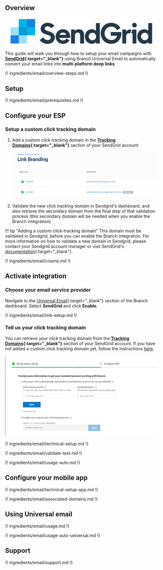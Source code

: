 ## Overview

![SendGrid](/img/pages/email/sendgrid/sendgrid.png)

This guide will walk you through how to setup your email campaigns with **[SendGrid](https://sendgrid.com/){:target="\_blank"}** using Branch Universal Email to automatically convert your email links into **multi-platform deep links**

{! ingredients/email/overview-steps.md !}

## Setup

{! ingredients/email/prerequisites.md !}

## Configure your ESP

### Setup a custom click tracking domain

1. Add a custom click tracking domain in the **[Tracking Domains](https://app.sendgrid.com/settings/sender_auth/links){:target="\_blank"}** section of your SendGrid account:

    ![image](/img/pages/email/sendgrid/create-domain.png)

2. Validate the new click tracking domain in Sendgrid's dashboard, and also retrieve the secondary domain from the final step of that validation process (this secondary domain will be needed when you enable the Branch integration).

!!! tip "Adding a custom click-tracking domain"
    This domain must be validated in Sendgrid, before you can enable the Branch integration.  For more information on how to validate a new domain in Sendgrid, please contact your Sendgrid account manager or visit SendGrid's [documentation](https://sendgrid.com/docs/User_Guide/Settings/Sender_authentication/How_to_set_up_link_branding.html){:target="\_blank"}.

{! ingredients/email/cname.md !}

## Activate integration

### Choose your email service provider

Navigate to the [Universal Email](https://dashboard.branch.io/email){:target="\_blank"} section of the Branch dashboard. Select **SendGrid** and click **Enable**.

{! ingredients/email/link-setup.md !}

### Tell us your click tracking domain

You can retrieve your click tracking domain from the **[Tracking Domains](https://app.sendgrid.com/settings/sender_auth/links){:target="\_blank"}** section of your SendGrid account. If you have not added a custom click tracking domain yet, follow the instructions [here](#setup-a-custom-click-tracking-domain). 

![image](/img/pages/email/sendgrid/setup-config.png)

{! ingredients/email/technical-setup.md !}
	
{! ingredients/email/validate-test.md !}

{! ingredients/email/usage-auto.md !}

## Configure your mobile app

{! ingredients/email/technical-setup-app.md !}

{! ingredients/email/associated-domains.md !}

## Using Universal email

{! ingredients/email/usage.md !}

{! ingredients/email/usage-auto-universal.md !}

## Support

{! ingredients/email/support.md !}
